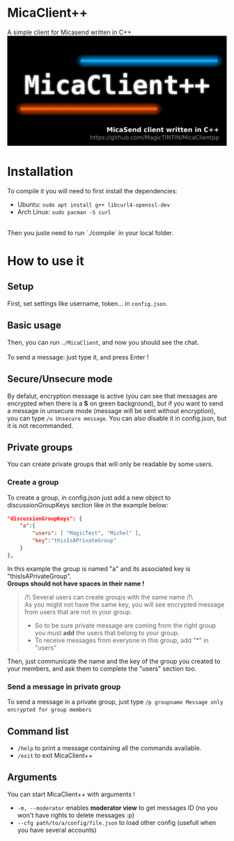# MicaClient++
A simple client for Micasend written in C++
![MicaClient++ banner](./images/banner.jpg)<br>
# Installation
To compile it you will need to first install the dependencies:<br>
- Ubuntu: `sudo apt install g++ libcurl4-openssl-dev`
- Arch Linux: `sudo pacman -S curl`
<br>
Then you juste need to run `./compile` in your local folder.

# How to use it
## Setup
First, set settings like username, token... in `config.json`.<br>
## Basic usage
Then, you can run `./MicaClient`, and now you should see the chat.<br>
<br>
To send a message: just type it, and press Enter !<br>
## Secure/Unsecure mode
By defalut, encryption message is active (you can see that messages are encrypted when there is a **S** on green background), but if you want to send a message in unsecure mode (message will be sent without encryption), you can type `/u Unsecure message`.
You can also disable it in config.json, but it is not recommanded.<br>
## Private groups
You can create private groups that will only be readable by some users.
### Create a group
To create a group, in config.json just add a new object to discussionGroupKeys section like in the example below:<br>
```json
"discussionGroupKeys": {
    "a":{
        "users": [ "MagicTest", "Michel" ],
        "key":"thisIsAPrivateGroup"
    }
},
```
In this example the group is named "a" and its associated key is "thisIsAPrivateGroup".<br>
**Groups should not have spaces in their name !**
<br>
> /!\\ Several users can create groups with the same name /!\\<br>
As you might not have the same key, you will see encrypted message from users that are not in your group.<br>
> - So to be sure private message are coming from the right group you must **add** the users that belong to your group.
> - To receive messages from everyone in this group, add "*" in "users"<br>


Then, just communicate the name and the key of the group you created to your members, and ask them to complete the "users" section too.<br>
### Send a message in private group
To send a message in a private group, just type `/p groupname Message only encrypted for group members`

## Command list
- `/help` to print a message containing all the commands available.<br>
- `/exit` to exit MicaClient++

## Arguments
You can start MicaClient++ with arguments !
- `-m, --moderator` enables **moderator view** to get messages ID (no you won't have rights to delete messages :p)
- `--cfg path/to/a/config/file.json` to load other config (usefull when you have several accounts)